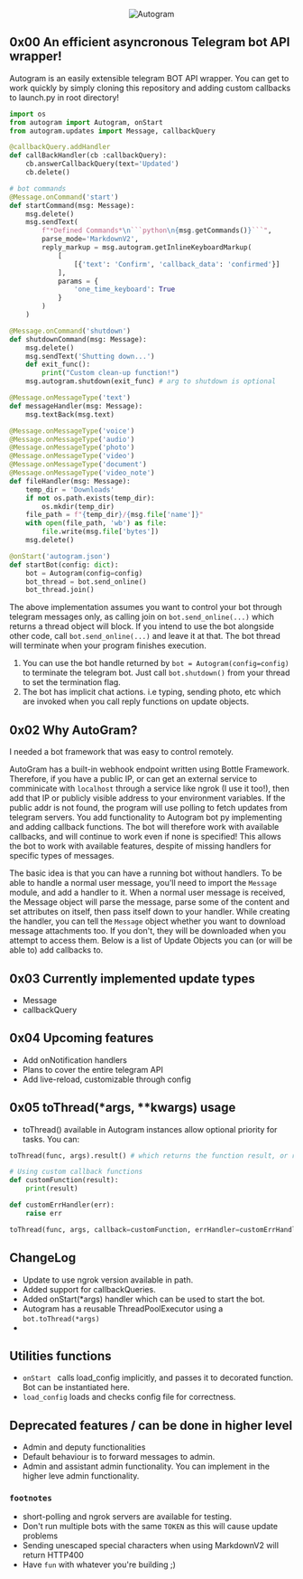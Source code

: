<p style="text-align: center;">
    <img src="https://raw.githubusercontent.com/sp3rtah/autogram/main/autogram.png" align="middle" alt="Autogram">
<p>

## 0x00 An efficient asyncronous Telegram bot API wrapper!
Autogram is an easily extensible telegram BOT API wrapper. You can get to work quickly by simply cloning this repository and adding custom callbacks to launch.py in root directory!

```python
import os
from autogram import Autogram, onStart
from autogram.updates import Message, callbackQuery

@callbackQuery.addHandler
def callBackHandler(cb :callbackQuery):
    cb.answerCallbackQuery(text='Updated')
    cb.delete()

# bot commands        
@Message.onCommand('start')
def startCommand(msg: Message):
    msg.delete()
    msg.sendText(
        f"*Defined Commands*\n```python\n{msg.getCommands()}```",
        parse_mode='MarkdownV2',
        reply_markup = msg.autogram.getInlineKeyboardMarkup(
            [
                [{'text': 'Confirm', 'callback_data': 'confirmed'}]
            ],
            params = {
                'one_time_keyboard': True
            }
        )
    )

@Message.onCommand('shutdown')
def shutdownCommand(msg: Message):
    msg.delete()
    msg.sendText('Shutting down...')
    def exit_func():
        print("Custom clean-up function!")
    msg.autogram.shutdown(exit_func) # arg to shutdown is optional

@Message.onMessageType('text')
def messageHandler(msg: Message):
    msg.textBack(msg.text)

@Message.onMessageType('voice')
@Message.onMessageType('audio')
@Message.onMessageType('photo')
@Message.onMessageType('video')
@Message.onMessageType('document')
@Message.onMessageType('video_note')
def fileHandler(msg: Message):
    temp_dir = 'Downloads'
    if not os.path.exists(temp_dir):
        os.mkdir(temp_dir)
    file_path = f"{temp_dir}/{msg.file['name']}"
    with open(file_path, 'wb') as file:
        file.write(msg.file['bytes'])
    msg.delete()

@onStart('autogram.json')
def startBot(config: dict):
    bot = Autogram(config=config)
    bot_thread = bot.send_online()
    bot_thread.join()
```

The above implementation assumes you want to control your bot through telegram messages only, as calling join on `bot.send_online(...)` which returns a thread object will block. If you intend to use the bot alongside other code, call `bot.send_online(...)` and leave it at that. The bot thread will terminate when your program finishes execution. 
1. You can use the bot handle returned by `bot = Autogram(config=config)` to terminate the telegram bot. Just call `bot.shutdown()` from your thread to set the termination flag.
2. The bot has implicit chat actions. i.e typing, sending photo, etc which are invoked when you call reply functions on update objects.

## 0x02 Why AutoGram?
I needed a bot framework that was easy to control remotely.

AutoGram has a built-in webhook endpoint written using Bottle Framework. Therefore, if you have a public IP, or can get an external service to comminicate with `localhost` through a service like ngrok (I use it too!), then add that IP or publicly visible address to your environment variables. If the public addr is not found, the program will use polling to fetch updates from telegram servers.
You add functionality to Autogram bot py implementing and adding callback functions. The bot will therefore work with available callbacks, and will continue to work even if none is specified! This allows the bot to work with available features, despite of missing handlers for specific types of messages.

The basic idea is that you can have a running bot without handlers. To be able to handle a normal user message, you'll need to import the `Message` module, and add a handler to it. When a normal user message is received, the Message object will parse the message, parse some of the content and set attributes on itself, then pass itself down to your handler. While creating the handler, you can tell the `Message` object whether you want to download message attachments too. If you don't, they will be downloaded when you attempt to access them. Below is a list of Update Objects you can (or will be able to) add callbacks to.

## 0x03 Currently implemented update types
- Message
- callbackQuery

## 0x04 Upcoming features
- Add onNotification handlers
- Plans to cover the entire telegram API
- Add live-reload, customizable through config

## 0x05 toThread(*args, **kwargs) usage
- toThread() available in Autogram instances allow optional priority for tasks. You can:
```python
toThread(func, args).result() # which returns the function result, or raises exception

# Using custom callback functions
def customFunction(result):
    print(result)

def customErrHandler(err):
    raise err

toThread(func, args, callback=customFunction, errHandler=customErrHandler)
```

## ChangeLog
- Update to use ngrok version available in path.
- Added support for callbackQueries.
- Added onStart(*args) handler which can be used to start the bot.
- Autogram has a reusable ThreadPoolExecutor using a `bot.toThread(*args)`
-

## Utilities functions
- `onStart ` calls load_config implicitly, and passes it to decorated function. Bot can be instantiated here.
- `load_config` loads and checks config file for correctness.

## Deprecated features / can be done in higher level
- Admin and deputy functionalities
- Default behaviour is to forward messages to admin.
- Admin and assistant admin functionality. You can implement in the higher leve admin functionality. 

### `footnotes`
- short-polling and ngrok servers are available for testing.
- Don't run multiple bots with the same `TOKEN` as this will cause update problems
- Sending unescaped special characters when using MarkdownV2 will return HTTP400
- Have `fun` with whatever you're building ;)

